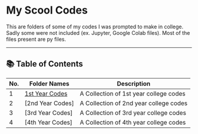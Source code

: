 # My Scool Codes

This are folders of some of my codes I was prompted to make in college. Sadly some were not included (ex. Jupyter, Google Colab files). Most of the files present are py files.

---
## 📚 Table of Contents
| No. | Folder Names | Description |
|-----|---------------|-------------|
| 1 | [1st Year Codes](./1st-Year-Codes) | A Collection of 1st year college codes |
| 2 | [2nd Year Codes] | A Collection of 2nd year college codes |
| 3 | [3rd Year Codes] | A Collection of 3rd year college codes |
| 4 | [4th Year Codes] | A Collection of 4th year college codes |



